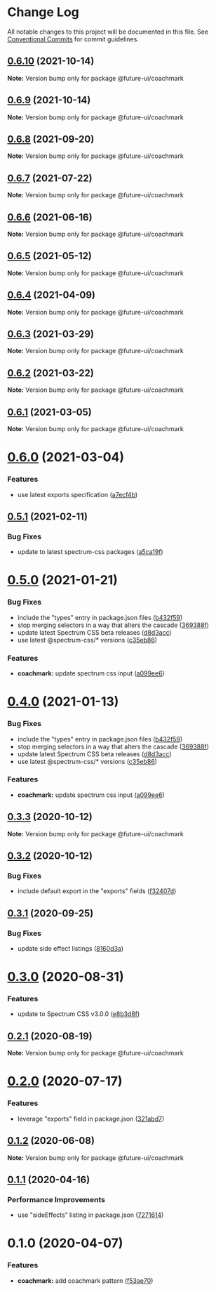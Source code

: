 # Change Log

All notable changes to this project will be documented in this file.
See [Conventional Commits](https://conventionalcommits.org) for commit guidelines.

## [0.6.10](https://github.com/adobe/spectrum-web-components/compare/@future-ui/coachmark@0.6.8...@future-ui/coachmark@0.6.10) (2021-10-14)

**Note:** Version bump only for package @future-ui/coachmark

## [0.6.9](https://github.com/adobe/spectrum-web-components/compare/@future-ui/coachmark@0.6.8...@future-ui/coachmark@0.6.9) (2021-10-14)

**Note:** Version bump only for package @future-ui/coachmark

## [0.6.8](https://github.com/adobe/spectrum-web-components/compare/@future-ui/coachmark@0.6.7...@future-ui/coachmark@0.6.8) (2021-09-20)

**Note:** Version bump only for package @future-ui/coachmark

## [0.6.7](https://github.com/adobe/spectrum-web-components/compare/@future-ui/coachmark@0.6.6...@future-ui/coachmark@0.6.7) (2021-07-22)

**Note:** Version bump only for package @future-ui/coachmark

## [0.6.6](https://github.com/adobe/spectrum-web-components/compare/@future-ui/coachmark@0.6.5...@future-ui/coachmark@0.6.6) (2021-06-16)

**Note:** Version bump only for package @future-ui/coachmark

## [0.6.5](https://github.com/adobe/spectrum-web-components/compare/@future-ui/coachmark@0.6.4...@future-ui/coachmark@0.6.5) (2021-05-12)

**Note:** Version bump only for package @future-ui/coachmark

## [0.6.4](https://github.com/adobe/spectrum-web-components/compare/@future-ui/coachmark@0.6.3...@future-ui/coachmark@0.6.4) (2021-04-09)

**Note:** Version bump only for package @future-ui/coachmark

## [0.6.3](https://github.com/adobe/spectrum-web-components/compare/@future-ui/coachmark@0.6.2...@future-ui/coachmark@0.6.3) (2021-03-29)

**Note:** Version bump only for package @future-ui/coachmark

## [0.6.2](https://github.com/adobe/spectrum-web-components/compare/@future-ui/coachmark@0.6.1...@future-ui/coachmark@0.6.2) (2021-03-22)

**Note:** Version bump only for package @future-ui/coachmark

## [0.6.1](https://github.com/adobe/spectrum-web-components/compare/@future-ui/coachmark@0.6.0...@future-ui/coachmark@0.6.1) (2021-03-05)

**Note:** Version bump only for package @future-ui/coachmark

# [0.6.0](https://github.com/adobe/spectrum-web-components/compare/@future-ui/coachmark@0.5.1...@future-ui/coachmark@0.6.0) (2021-03-04)

### Features

-   use latest exports specification ([a7ecf4b](https://github.com/adobe/spectrum-web-components/commit/a7ecf4b6da7996f36a8a89f62cc2384709497008))

## [0.5.1](https://github.com/adobe/spectrum-web-components/compare/@future-ui/coachmark@0.5.0...@future-ui/coachmark@0.5.1) (2021-02-11)

### Bug Fixes

-   update to latest spectrum-css packages ([a5ca19f](https://github.com/adobe/spectrum-web-components/commit/a5ca19f67d5b3f0951667c4441d4d977bf1e0937))

# [0.5.0](https://github.com/adobe/spectrum-web-components/compare/@future-ui/coachmark@0.3.3...@future-ui/coachmark@0.5.0) (2021-01-21)

### Bug Fixes

-   include the "types" entry in package.json files ([b432f59](https://github.com/adobe/spectrum-web-components/commit/b432f5982b3b79f80af12f6d0312cbe2285e608b))
-   stop merging selectors in a way that alters the cascade ([369388f](https://github.com/adobe/spectrum-web-components/commit/369388f8cc147543891087991c569f849ddb9b38))
-   update latest Spectrum CSS beta releases ([d8d3acc](https://github.com/adobe/spectrum-web-components/commit/d8d3acc86de31e58219db6ba2a9d045b83cbe103))
-   use latest @spectrum-css/\* versions ([c35eb86](https://github.com/adobe/spectrum-web-components/commit/c35eb86defd89a0c36b5ea186f6d40f20851b5e5))

### Features

-   **coachmark:** update spectrum css input ([a099ee6](https://github.com/adobe/spectrum-web-components/commit/a099ee61e786f0a07f9005e9c522da09ed707d33))

# [0.4.0](https://github.com/adobe/spectrum-web-components/compare/@future-ui/coachmark@0.3.3...@future-ui/coachmark@0.4.0) (2021-01-13)

### Bug Fixes

-   include the "types" entry in package.json files ([b432f59](https://github.com/adobe/spectrum-web-components/commit/b432f5982b3b79f80af12f6d0312cbe2285e608b))
-   stop merging selectors in a way that alters the cascade ([369388f](https://github.com/adobe/spectrum-web-components/commit/369388f8cc147543891087991c569f849ddb9b38))
-   update latest Spectrum CSS beta releases ([d8d3acc](https://github.com/adobe/spectrum-web-components/commit/d8d3acc86de31e58219db6ba2a9d045b83cbe103))
-   use latest @spectrum-css/\* versions ([c35eb86](https://github.com/adobe/spectrum-web-components/commit/c35eb86defd89a0c36b5ea186f6d40f20851b5e5))

### Features

-   **coachmark:** update spectrum css input ([a099ee6](https://github.com/adobe/spectrum-web-components/commit/a099ee61e786f0a07f9005e9c522da09ed707d33))

## [0.3.3](https://github.com/adobe/spectrum-web-components/compare/@future-ui/coachmark@0.3.2...@future-ui/coachmark@0.3.3) (2020-10-12)

**Note:** Version bump only for package @future-ui/coachmark

## [0.3.2](https://github.com/adobe/spectrum-web-components/compare/@future-ui/coachmark@0.3.1...@future-ui/coachmark@0.3.2) (2020-10-12)

### Bug Fixes

-   include default export in the "exports" fields ([f32407d](https://github.com/adobe/spectrum-web-components/commit/f32407d7bbfd18e72c35b6f27740549e79957858))

## [0.3.1](https://github.com/adobe/spectrum-web-components/compare/@future-ui/coachmark@0.3.0...@future-ui/coachmark@0.3.1) (2020-09-25)

### Bug Fixes

-   update side effect listings ([8160d3a](https://github.com/adobe/spectrum-web-components/commit/8160d3ab2c4f5ea11ac40897a5cf1fdaa357f4a8))

# [0.3.0](https://github.com/adobe/spectrum-web-components/compare/@future-ui/coachmark@0.2.1...@future-ui/coachmark@0.3.0) (2020-08-31)

### Features

-   update to Spectrum CSS v3.0.0 ([e8b3d8f](https://github.com/adobe/spectrum-web-components/commit/e8b3d8f75c77c04b4d7af126b91b0f6ad2a40742))

## [0.2.1](https://github.com/adobe/spectrum-web-components/compare/@future-ui/coachmark@0.2.0...@future-ui/coachmark@0.2.1) (2020-08-19)

**Note:** Version bump only for package @future-ui/coachmark

# [0.2.0](https://github.com/adobe/spectrum-web-components/compare/@future-ui/coachmark@0.1.2...@future-ui/coachmark@0.2.0) (2020-07-17)

### Features

-   leverage "exports" field in package.json ([321abd7](https://github.com/adobe/spectrum-web-components/commit/321abd7b7e78ccd9157cff75a1fa3dbd06e81f79))

## [0.1.2](https://github.com/adobe/spectrum-web-components/compare/@future-ui/coachmark@0.1.1...@future-ui/coachmark@0.1.2) (2020-06-08)

**Note:** Version bump only for package @future-ui/coachmark

## [0.1.1](https://github.com/adobe/spectrum-web-components/compare/@future-ui/coachmark@0.1.0...@future-ui/coachmark@0.1.1) (2020-04-16)

### Performance Improvements

-   use "sideEffects" listing in package.json ([7271614](https://github.com/adobe/spectrum-web-components/commit/7271614c0ca3ccf3566583bb59467eb15a6199cd))

# 0.1.0 (2020-04-07)

### Features

-   **coachmark:** add coachmark pattern ([f53ae70](https://github.com/adobe/spectrum-web-components/commit/f53ae70e6f49f73c71480809021e21d2ff9bcd85))
